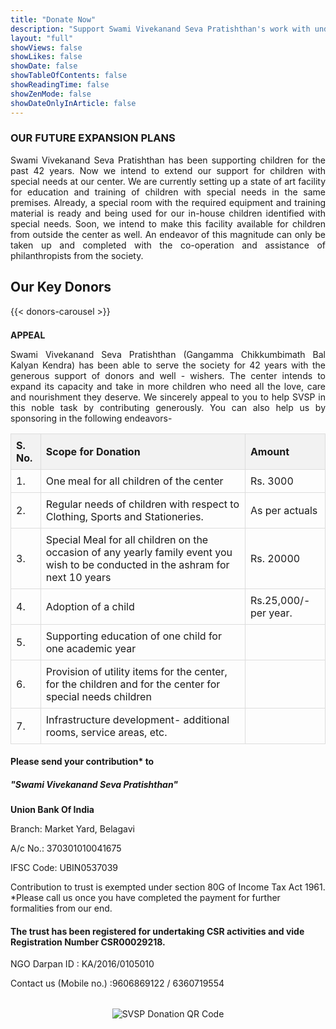 ```yaml
---
title: "Donate Now"
description: "Support Swami Vivekanand Seva Pratishthan's work with underprivileged children and women. Your donation makes a difference."
layout: "full"
showViews: false
showLikes: false
showDate: false
showTableOfContents: false
showReadingTime: false
showZenMode: false
showDateOnlyInArticle: false
---
```

### OUR FUTURE EXPANSION PLANS

<p style="text-align: justify;">Swami Vivekanand Seva Pratishthan has been supporting children for the past 42 years. Now we intend to extend our support for children with special needs at our center. We are currently setting up a state of art facility for education and training of children with special needs in the same premises. Already, a special room with the required equipment and training material is ready and being used for our in-house children identified with special needs. Soon, we intend to make this facility available for children from outside the center as well. An endeavor of this magnitude can only be taken up and completed with the co-operation and assistance of philanthropists from the society.</p>

## Our Key Donors  
{{< donors-carousel >}}

<h4 style="margin-top:1.5em; margin-bottom: 1em;">APPEAL</h4>

<p style="text-align: justify;">Swami Vivekanand Seva Pratishthan (Gangamma Chikkumbimath Bal Kalyan Kendra) has been able to serve the society for 42 years with the generous support of donors and well - wishers. The center intends to expand its capacity and take in more children who need all the love, care and nourishment they deserve. We sincerely appeal to you to help SVSP in this noble task by contributing generously. You can also help us by sponsoring in the following endeavors-</p>

<table style="width: 100%; border-collapse: collapse; margin-bottom: 1rem;">
    <thead>
        <tr style="background-color: #f2f2f2;">
            <th style="padding: 8px; border: 1px solid #ddd; text-align: left;">S. No.</th>
            <th style="padding: 8px; border: 1px solid #ddd; text-align: left;">Scope for Donation</th>
            <th style="padding: 8px; border: 1px solid #ddd; text-align: left;">Amount</th>
        </tr>
    </thead>
    <tbody>
        <tr>
            <td style="padding: 8px; border: 1px solid #ddd; text-align: left;">1.</td>
            <td style="padding: 8px; border: 1px solid #ddd; text-align: left;">One meal for all children of the center</td>
            <td style="padding: 8px; border: 1px solid #ddd; text-align: left;">Rs. 3000</td>
        </tr>
        <tr>
            <td style="padding: 8px; border: 1px solid #ddd; text-align: left;">2.</td>
            <td style="padding: 8px; border: 1px solid #ddd; text-align: left;">Regular needs of children with respect to Clothing, Sports and Stationeries.</td>
            <td style="padding: 8px; border: 1px solid #ddd; text-align: left;">As per actuals</td>
        </tr>
        <tr>
            <td style="padding: 8px; border: 1px solid #ddd; text-align: left;">3.</td>
            <td style="padding: 8px; border: 1px solid #ddd; text-align: left;">Special Meal for all children on the occasion of any yearly family event you wish to be conducted in the ashram for next 10 years</td>
            <td style="padding: 8px; border: 1px solid #ddd; text-align: left;">Rs. 20000</td>
        </tr>
        <tr>
            <td style="padding: 8px; border: 1px solid #ddd; text-align: left;">4.</td>
            <td style="padding: 8px; border: 1px solid #ddd; text-align: left;">Adoption of a child</td>
            <td style="padding: 8px; border: 1px solid #ddd; text-align: left;">Rs.25,000/-per year.</td>
        </tr>
        <tr>
            <td style="padding: 8px; border: 1px solid #ddd; text-align: left;">5.</td>
            <td style="padding: 8px; border: 1px solid #ddd; text-align: left;">Supporting education of one child for one academic year</td>
            <td style="padding: 8px; border: 1px solid #ddd; text-align: left;"></td>
        </tr>
        <tr>
            <td style="padding: 8px; border: 1px solid #ddd; text-align: left;">6.</td>
            <td style="padding: 8px; border: 1px solid #ddd; text-align: left;">Provision of utility items for the center, for the children and for the center for special needs children</td>
            <td style="padding: 8px; border: 1px solid #ddd; text-align: left;"></td>
        </tr>
         <tr>
            <td style="padding: 8px; border: 1px solid #ddd; text-align: left;">7.</td>
            <td style="padding: 8px; border: 1px solid #ddd; text-align: left;">Infrastructure development- additional rooms, service areas, etc.</td>
            <td style="padding: 8px; border: 1px solid #ddd; text-align: left;"></td>
        </tr>
    </tbody>
</table>

#### Please send your contribution* to

##### "Swami Vivekanand Seva Pratishthan"
<p><b> Union Bank Of India </b></p>
<p>Branch: Market Yard, Belagavi</p>
<p>A/c No.: 370301010041675</p>
<p>IFSC Code: UBIN0537039</p>
<p>Contribution to trust is exempted under section 80G of Income Tax Act 1961. *Please call us once you have completed the payment for further formalities from our end.</p>

#### The trust has been registered for undertaking CSR activities and vide Registration Number CSR00029218.
<p>NGO Darpan ID : KA/2016/0105010</p>
<p>Contact us (Mobile no.) :9606869122 / 6360719554</p>
<div style="text-align: center; margin-top: 2rem;">
   <img src="/img/payment-qr.webp" alt="SVSP Donation QR Code">
</div>